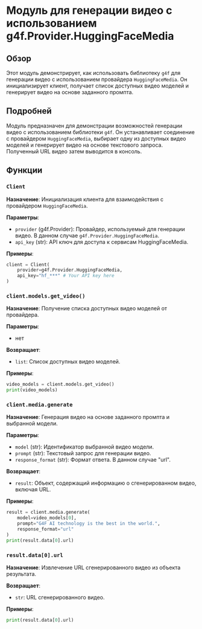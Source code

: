 # Модуль для генерации видео с использованием g4f.Provider.HuggingFaceMedia

## Обзор

Этот модуль демонстрирует, как использовать библиотеку `g4f` для генерации видео с использованием провайдера `HuggingFaceMedia`. Он инициализирует клиент, получает список доступных видео моделей и генерирует видео на основе заданного промпта.

## Подробней

Модуль предназначен для демонстрации возможностей генерации видео с использованием библиотеки `g4f`. Он устанавливает соединение с провайдером `HuggingFaceMedia`, выбирает одну из доступных видео моделей и генерирует видео на основе текстового запроса. Полученный URL видео затем выводится в консоль.

## Функции

### `Client`

**Назначение**: Инициализация клиента для взаимодействия с провайдером `HuggingFaceMedia`.

**Параметры**:
- `provider` (g4f.Provider): Провайдер, используемый для генерации видео. В данном случае `g4f.Provider.HuggingFaceMedia`.
- `api_key` (str): API ключ для доступа к сервисам HuggingFaceMedia.

**Примеры**:

```python
client = Client(
    provider=g4f.Provider.HuggingFaceMedia,
    api_key="hf_***" # Your API key here
)
```

### `client.models.get_video()`

**Назначение**: Получение списка доступных видео моделей от провайдера.

**Параметры**:
- нет

**Возвращает**:
- `list`: Список доступных видео моделей.

**Примеры**:

```python
video_models = client.models.get_video()
print(video_models)
```

### `client.media.generate`

**Назначение**: Генерация видео на основе заданного промпта и выбранной модели.

**Параметры**:
- `model` (str): Идентификатор выбранной видео модели.
- `prompt` (str): Текстовый запрос для генерации видео.
- `response_format` (str): Формат ответа. В данном случае "url".

**Возвращает**:
- `result`: Объект, содержащий информацию о сгенерированном видео, включая URL.

**Примеры**:

```python
result = client.media.generate(
    model=video_models[0],
    prompt="G4F AI technology is the best in the world.",
    response_format="url"
)
print(result.data[0].url)
```

### `result.data[0].url`

**Назначение**: Извлечение URL сгенерированного видео из объекта результата.

**Возвращает**:
- `str`: URL сгенерированного видео.

**Примеры**:

```python
print(result.data[0].url)
```